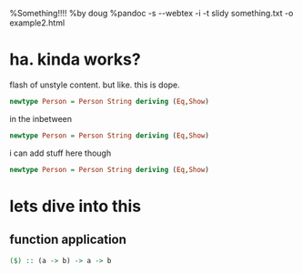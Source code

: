 %Something!!!!
%by doug
%pandoc -s --webtex -i -t slidy something.txt -o example2.html
# ha. kinda works?

flash of unstyle content. but like. this is dope.
```haskell
newtype Person = Person String deriving (Eq,Show)
```
in the inbetween

```haskell
newtype Person = Person String deriving (Eq,Show)
```
 i can add stuff here though 

```haskell
newtype Person = Person String deriving (Eq,Show)
```
# lets dive into this

## function application
```haskell
($) :: (a -> b) -> a -> b
```

